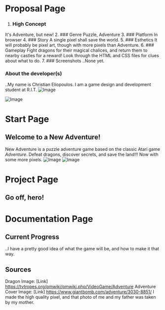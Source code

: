 <!---
Navigation at top part of all pages
========
Four options, separated by fractional units. "Start" "Proposal" "Game" "Documentation"
To space them evenly, they all may have to be the same amount of characters so I may just add spaces.
-->


Proposal Page
======
1. ### High Concept
It's Adventure, but new!
2. ### Genre
Puzzle, Adventure
3. ### Platform
In browser
4. ### Story
A single pixel shall save the world.
5. ### Esthetics
It will probably be pixel art, though with more pixels than Adventure.
6. ### Gameplay
Fight dragons for their magical chalices, and return them to nearby castles for a reward!
Look through the HTML and CSS files for clues about what to do.
7. ### Screenshots
..None yet.
### About the developer(s)
..My name is Christian Eliopoulos. I am a game design and development student at R.I.T.
![Image](images/me.jpg)

<!--This will be to the right of the text on fullscreen.
When the viewport width is below a certain size, the image will move below "Proposal Page". !-->
![Image](images/adventureCover.jpg) 

Start Page
=======
## Welcome to a New Adventure!
New Adventure is a puzzle adventure game based on the classic Atari game *Adventure*.
Defeat dragons, discover secrets, and save the land!!!
Now with some more pixels.
![Image](images/Dragon.jpg)
![Image](images/newPixel.jpg)

Project Page
======
## Go off, hero!
<!--The game window will be centered, and surrounded a randomly colored background based on the color scheme of the original Atari game.
Though only if I can figure out how to do this well. Seems kind of possible.!-->

Documentation Page
=======
## Current Progress
..I have a pretty good idea of what the game will be, and how to make it that way.
## Sources
Dragon Image: [Link] https://tvtropes.org/pmwiki/pmwiki.php/VideoGame/Adventure
Adventure Cover Image: [Link] https://www.giantbomb.com/adventure/3030-8851/
I made the high quality pixel, and that photo of me and my father was taken by my mother.





